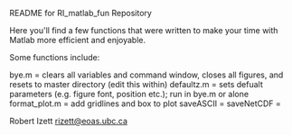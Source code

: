 README for RI_matlab_fun Repository

Here you'll find a few functions that were written to make your time with Matlab more efficient and enjoyable. 

Some functions include:

bye.m         = clears all variables and command window, closes all figures, and resets to master directory (edit this within)
defaultz.m    = sets defualt parameters (e.g. figure font, position etc.); run in bye.m or alone
format_plot.m = add gridlines and box to plot
saveASCII     = 
saveNetCDF    =

Robert Izett
rizett@eoas.ubc.ca
